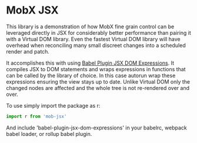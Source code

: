 # MobX JSX

This library is a demonstration of how MobX fine grain control can be leveraged directly in JSX for considerably better performance than pairing it with a Virtual DOM library. Even the fastest Virtual DOM library will have overhead when reconciling many small discreet changes into a scheduled render and patch.

It accomplishes this with using [Babel Plugin JSX DOM Expressions](https://github.com/ryansolid/babel-plugin-jsx-dom-expressions). It compiles JSX to DOM statements and wraps expressions in functions that can be called by the library of choice. In this case autorun wrap these expressions ensuring the view stays up to date. Unlike Virtual DOM only the changed nodes are affected and the whole tree is not re-rendered over and over.

To use simply import the package as r:

```js
import r from 'mob-jsx'
```

And include 'babel-plugin-jsx-dom-expressions' in your babelrc, webpack babel loader, or rollup babel plugin.